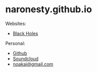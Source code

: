 # naronesty.github.io

Websites:

* [Black Holes](http://moe.stuy.edu/~naronesty20/Final_Project.html)

Personal:

* [Github](https://github.com/naronesty/)
* [Soundcloud](https://soundcloud.com/noakai-aronesty)
* [noakai@gmail.com](mailto:noakai@gmail.com)
